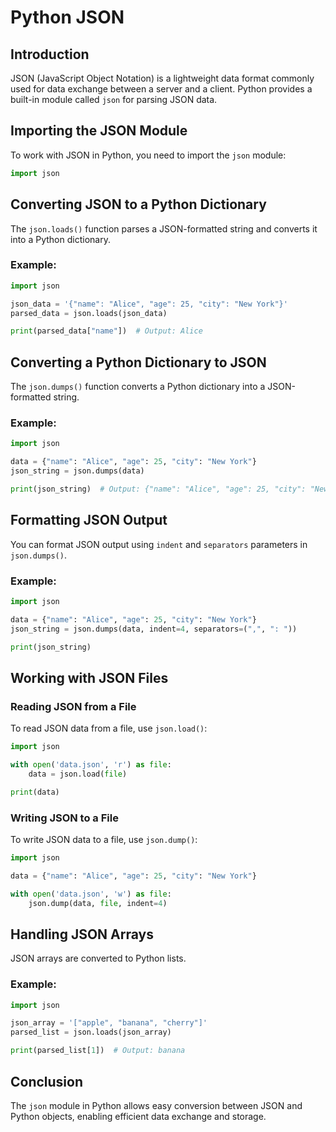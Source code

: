 # Python JSON

## Introduction

JSON (JavaScript Object Notation) is a lightweight data format commonly used for data exchange between a server and a client. Python provides a built-in module called `json` for parsing JSON data.

## Importing the JSON Module

To work with JSON in Python, you need to import the `json` module:

```python
import json
```

## Converting JSON to a Python Dictionary

The `json.loads()` function parses a JSON-formatted string and converts it into a Python dictionary.

### Example:

```python
import json

json_data = '{"name": "Alice", "age": 25, "city": "New York"}'
parsed_data = json.loads(json_data)

print(parsed_data["name"])  # Output: Alice
```

## Converting a Python Dictionary to JSON

The `json.dumps()` function converts a Python dictionary into a JSON-formatted string.

### Example:

```python
import json

data = {"name": "Alice", "age": 25, "city": "New York"}
json_string = json.dumps(data)

print(json_string)  # Output: {"name": "Alice", "age": 25, "city": "New York"}
```

## Formatting JSON Output

You can format JSON output using `indent` and `separators` parameters in `json.dumps()`.

### Example:

```python
import json

data = {"name": "Alice", "age": 25, "city": "New York"}
json_string = json.dumps(data, indent=4, separators=(",", ": "))

print(json_string)
```

## Working with JSON Files

### Reading JSON from a File

To read JSON data from a file, use `json.load()`:

```python
import json

with open('data.json', 'r') as file:
    data = json.load(file)

print(data)
```

### Writing JSON to a File

To write JSON data to a file, use `json.dump()`:

```python
import json

data = {"name": "Alice", "age": 25, "city": "New York"}

with open('data.json', 'w') as file:
    json.dump(data, file, indent=4)
```

## Handling JSON Arrays

JSON arrays are converted to Python lists.

### Example:

```python
import json

json_array = '["apple", "banana", "cherry"]'
parsed_list = json.loads(json_array)

print(parsed_list[1])  # Output: banana
```

## Conclusion

The `json` module in Python allows easy conversion between JSON and Python objects, enabling efficient data exchange and storage.
